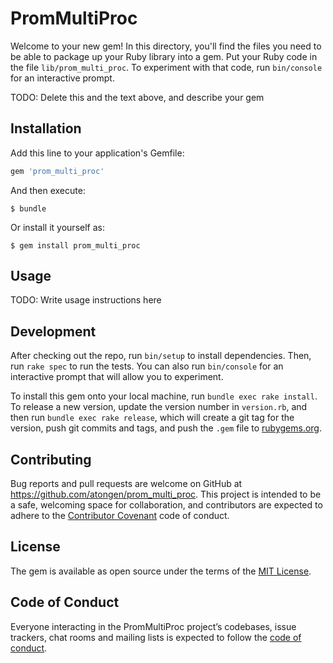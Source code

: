 # PromMultiProc

Welcome to your new gem! In this directory, you'll find the files you need to be able to package up your Ruby library into a gem. Put your Ruby code in the file `lib/prom_multi_proc`. To experiment with that code, run `bin/console` for an interactive prompt.

TODO: Delete this and the text above, and describe your gem

## Installation

Add this line to your application's Gemfile:

```ruby
gem 'prom_multi_proc'
```

And then execute:

    $ bundle

Or install it yourself as:

    $ gem install prom_multi_proc

## Usage

TODO: Write usage instructions here

## Development

After checking out the repo, run `bin/setup` to install dependencies. Then, run `rake spec` to run the tests. You can also run `bin/console` for an interactive prompt that will allow you to experiment.

To install this gem onto your local machine, run `bundle exec rake install`. To release a new version, update the version number in `version.rb`, and then run `bundle exec rake release`, which will create a git tag for the version, push git commits and tags, and push the `.gem` file to [rubygems.org](https://rubygems.org).

## Contributing

Bug reports and pull requests are welcome on GitHub at https://github.com/atongen/prom_multi_proc. This project is intended to be a safe, welcoming space for collaboration, and contributors are expected to adhere to the [Contributor Covenant](http://contributor-covenant.org) code of conduct.

## License

The gem is available as open source under the terms of the [MIT License](http://opensource.org/licenses/MIT).

## Code of Conduct

Everyone interacting in the PromMultiProc project’s codebases, issue trackers, chat rooms and mailing lists is expected to follow the [code of conduct](https://github.com/atongen/prom_multi_proc/blob/master/CODE_OF_CONDUCT.md).
